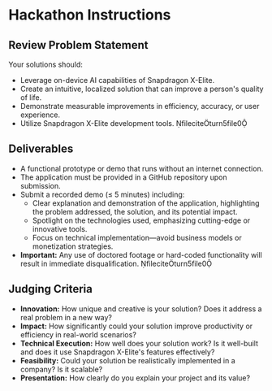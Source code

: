 # Hackathon Instructions

## Review Problem Statement
Your solutions should:
- Leverage on-device AI capabilities of Snapdragon X-Elite.  
- Create an intuitive, localized solution that can improve a person's quality of life.  
- Demonstrate measurable improvements in efficiency, accuracy, or user experience.  
- Utilize Snapdragon X-Elite development tools. fileciteturn5file0

## Deliverables
- A functional prototype or demo that runs without an internet connection.  
- The application must be provided in a GitHub repository upon submission.  
- Submit a recorded demo (≤ 5 minutes) including:  
  - Clear explanation and demonstration of the application, highlighting the problem addressed, the solution, and its potential impact.  
  - Spotlight on the technologies used, emphasizing cutting-edge or innovative tools.  
  - Focus on technical implementation—avoid business models or monetization strategies.  
- **Important:** Any use of doctored footage or hard-coded functionality will result in immediate disqualification. fileciteturn5file0

## Judging Criteria
- **Innovation:** How unique and creative is your solution? Does it address a real problem in a new way?  
- **Impact:** How significantly could your solution improve productivity or efficiency in real-world scenarios?  
- **Technical Execution:** How well does your solution work? Is it well-built and does it use Snapdragon X-Elite's features effectively?  
- **Feasibility:** Could your solution be realistically implemented in a company? Is it scalable?  
- **Presentation:** How clearly do you explain your project and its value?  
